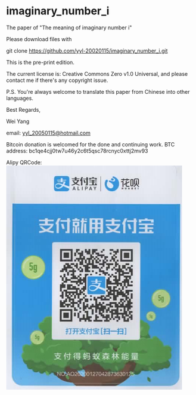 # imaginary_number_i
The paper of "The meaning of imaginary number i"

Please download files with 

git clone https://github.com/yyl-20020115/imaginary_number_i.git


This is the pre-print edition.

The current license is: Creative Commons Zero v1.0 Universal, and please 
contact me if there's any copyright issue.

P.S. You're always welcome to translate this paper from Chinese into other languages.

Best Regards,

Wei Yang

email: yyl_20050115@hotmail.com

Bitcoin donation is welcomed for the done and continuing work.
BTC address:  bc1qe4cjj0tw7u46y2c6t5qsc78rcnyc0xttj2mv93

Alipy QRCode:
![Image QR](https://github.com/yyl-20020115/imaginary_number_i/blob/master/alipay.png)

